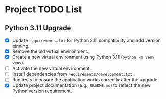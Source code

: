 # Project TODO List

## Python 3.11 Upgrade

- [x] Update `requirements.txt` for Python 3.11 compatibility and add version pinning.
- [x] Remove the old virtual environment.
- [x] Create a new virtual environment using Python 3.11 (`python -m venv venv`).
- [ ] Activate the new virtual environment.
- [ ] Install dependencies from `requirements/development.txt`.
- [ ] Run tests to ensure the application works correctly after the upgrade.
- [x] Update project documentation (e.g., `README.md`) to reflect the new Python version requirement.
